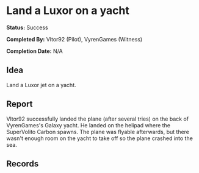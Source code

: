 # Land a Luxor on a yacht

**Status:** <span class="status success">Success</span>

**Completed By:** <span>Vltor92</span> (Pilot), <span>VyrenGames</span> (Witness)

**Completion Date:** N/A

## Idea
Land a Luxor jet on a yacht. 

## Report
<span>Vltor92</span> successfully landed the plane (after several tries) on the back of <span>VyrenGames</span>'s Galaxy yacht. He landed on the helipad where the SuperVolito Carbon spawns. The plane was flyable afterwards, but there wasn't enough room on the yacht to take off so the plane crashed into the sea. 

## Records

